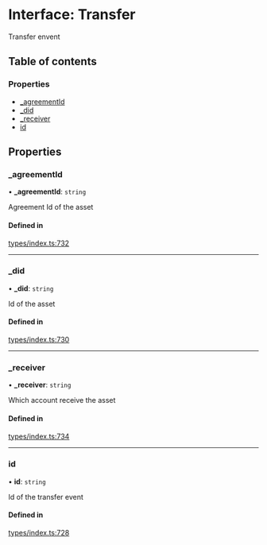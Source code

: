 # Interface: Transfer

Transfer envent

## Table of contents

### Properties

- [\_agreementId](Transfer.md#_agreementid)
- [\_did](Transfer.md#_did)
- [\_receiver](Transfer.md#_receiver)
- [id](Transfer.md#id)

## Properties

### \_agreementId

• **\_agreementId**: `string`

Agreement Id of the asset

#### Defined in

[types/index.ts:732](https://github.com/nevermined-io/components-catalog/blob/7d4dcdd/lib/src/types/index.ts#L732)

___

### \_did

• **\_did**: `string`

Id of the asset

#### Defined in

[types/index.ts:730](https://github.com/nevermined-io/components-catalog/blob/7d4dcdd/lib/src/types/index.ts#L730)

___

### \_receiver

• **\_receiver**: `string`

Which account receive the asset

#### Defined in

[types/index.ts:734](https://github.com/nevermined-io/components-catalog/blob/7d4dcdd/lib/src/types/index.ts#L734)

___

### id

• **id**: `string`

Id of the transfer event

#### Defined in

[types/index.ts:728](https://github.com/nevermined-io/components-catalog/blob/7d4dcdd/lib/src/types/index.ts#L728)
